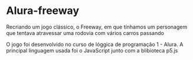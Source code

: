 # Alura-freeway
Recriando um jogo clássico, o Freeway, em que tínhamos um personagem que tentava atravessar uma rodovia com vários carros passando


O jogo foi desenvolvido no curso de lóggica de programação 1 - Alura.
A principal linguagem usada foi o JavaScript junto com a blibioteca p5.js
